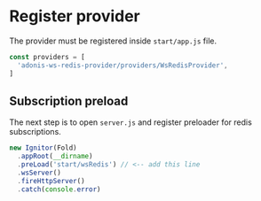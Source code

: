 # Register provider

The provider must be registered inside `start/app.js` file.

```js
const providers = [
  'adonis-ws-redis-provider/providers/WsRedisProvider',
]
```

## Subscription preload

The next step is to open `server.js` and register preloader for redis subscriptions.

```js
new Ignitor(Fold)
  .appRoot(__dirname)
  .preLoad('start/wsRedis') // <-- add this line
  .wsServer()
  .fireHttpServer()
  .catch(console.error)
```
